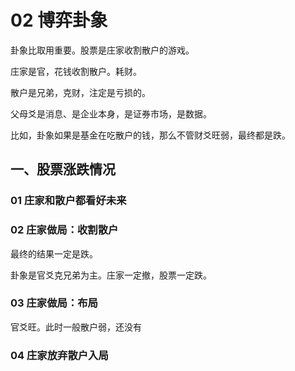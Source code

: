 # 02 博弈卦象

卦象比取用重要。股票是庄家收割散户的游戏。

庄家是官，花钱收割散户。耗财。

散户是兄弟，克财，注定是亏损的。

父母爻是消息、是企业本身，是证券市场，是数据。


比如，卦象如果是基金在吃散户的钱，那么不管财爻旺弱，最终都是跌。

## 一、股票涨跌情况

### 01 庄家和散户都看好未来

### 02 庄家做局：收割散户

最终的结果一定是跌。

卦象是官爻克兄弟为主。庄家一定撤，股票一定跌。

### 03 庄家做局：布局

官爻旺。此时一般散户弱，还没有

### 04 庄家放弃散户入局
